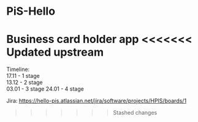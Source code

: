 # PiS-Hello
Business card holder app
<<<<<<< Updated upstream
=======

Timeline:  
17.11 - 1 stage  
13.12 - 2 stage  
03.01 - 3 stage
24.01 - 4 stage

Jira: https://hello-pis.atlassian.net/jira/software/projects/HPIS/boards/1
>>>>>>> Stashed changes
